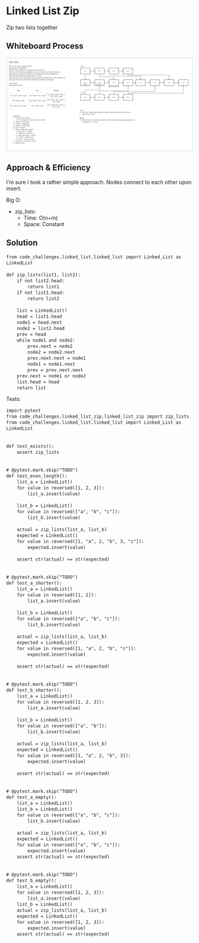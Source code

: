 # Linked List Zip
<!-- Description of the challenge -->
Zip two lists together

## Whiteboard Process
<!-- Embedded whiteboard image -->
![Linked List Whiteboard](./linked_list_zip.png)

## Approach & Efficiency
<!-- What approach did you take? Why? What is the Big O space/time for this approach? -->
I'm sure I took a rather simple approach. Nodes connect to each other upon insert.

Big O:

- zip_lists:
  - Time: O(n+m)
  - Space: Constant

## Solution
<!-- Show how to run your code, and examples of it in action -->
```
from code_challenges.linked_list.linked_list import Linked_List as LinkedList

def zip_lists(list1, list2):
    if not list2.head:
        return list1
    if not list1.head:
        return list2
    
    list = LinkedList()
    head = list1.head
    node1 = head.next
    node2 = list2.head
    prev = head
    while node1 and node2:
        prev.next = node2
        node2 = node2.next
        prev.next.next = node1
        node1 = node1.next
        prev = prev.next.next
    prev.next = node1 or node2
    list.head = head
    return list
```
Tests:
```
import pytest
from code_challenges.linked_list_zip.linked_list_zip import zip_lists
from code_challenges.linked_list.linked_list import Linked_List as LinkedList


def test_exists():
    assert zip_lists


# @pytest.mark.skip("TODO")
def test_even_length():
    list_a = LinkedList()
    for value in reversed([1, 2, 3]):
        list_a.insert(value)

    list_b = LinkedList()
    for value in reversed(["a", "b", "c"]):
        list_b.insert(value)

    actual = zip_lists(list_a, list_b)
    expected = LinkedList()
    for value in reversed([1, "a", 2, "b", 3, "c"]):
        expected.insert(value)

    assert str(actual) == str(expected)


# @pytest.mark.skip("TODO")
def test_a_shorter():
    list_a = LinkedList()
    for value in reversed([1, 2]):
        list_a.insert(value)

    list_b = LinkedList()
    for value in reversed(["a", "b", "c"]):
        list_b.insert(value)

    actual = zip_lists(list_a, list_b)
    expected = LinkedList()
    for value in reversed([1, "a", 2, "b", "c"]):
        expected.insert(value)

    assert str(actual) == str(expected)


# @pytest.mark.skip("TODO")
def test_b_shorter():
    list_a = LinkedList()
    for value in reversed([1, 2, 3]):
        list_a.insert(value)

    list_b = LinkedList()
    for value in reversed(["a", "b"]):
        list_b.insert(value)

    actual = zip_lists(list_a, list_b)
    expected = LinkedList()
    for value in reversed([1, "a", 2, "b", 3]):
        expected.insert(value)

    assert str(actual) == str(expected)


# @pytest.mark.skip("TODO")
def test_a_empty():
    list_a = LinkedList()
    list_b = LinkedList()
    for value in reversed(["a", "b", "c"]):
        list_b.insert(value)

    actual = zip_lists(list_a, list_b)
    expected = LinkedList()
    for value in reversed(["a", "b", "c"]):
        expected.insert(value)
    assert str(actual) == str(expected)


# @pytest.mark.skip("TODO")
def test_b_empty():
    list_a = LinkedList()
    for value in reversed([1, 2, 3]):
        list_a.insert(value)
    list_b = LinkedList()
    actual = zip_lists(list_a, list_b)
    expected = LinkedList()
    for value in reversed([1, 2, 3]):
        expected.insert(value)
    assert str(actual) == str(expected)

```